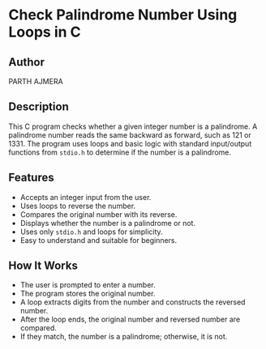 # Check Palindrome Number Using Loops in C

## Author
PARTH AJMERA

## Description
This C program checks whether a given integer number is a palindrome. A palindrome number reads the same backward as forward, such as 121 or 1331. The program uses loops and basic logic with standard input/output functions from `stdio.h` to determine if the number is a palindrome.

## Features
- Accepts an integer input from the user.
- Uses loops to reverse the number.
- Compares the original number with its reverse.
- Displays whether the number is a palindrome or not.
- Uses only `stdio.h` and loops for simplicity.
- Easy to understand and suitable for beginners.

## How It Works
- The user is prompted to enter a number.
- The program stores the original number.
- A loop extracts digits from the number and constructs the reversed number.
- After the loop ends, the original number and reversed number are compared.
- If they match, the number is a palindrome; otherwise, it is not.

